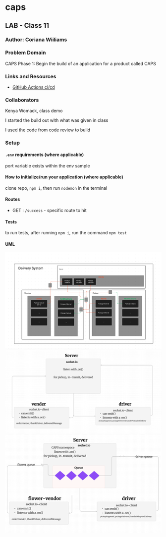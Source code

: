 # caps

## LAB - Class 11

### Author: Coriana Wiiliams

### Problem Domain

CAPS Phase 1: Begin the build of an application for a product called CAPS

### Links and Resources

- [GitHub Actions ci/cd](https://github.com/Coriana1/caps/actions)

### Collaborators


Kenya Womack, class demo

I started the build out with what was given in class

I used the code from code review to build


### Setup

#### `.env` requirements (where applicable)

port variable exists within the env sample


#### How to initialize/run your application (where applicable)

clone repo, `npm i`, then run `nodemon` in the terminal

#### Routes

- GET : `/success` - specific route to hit

#### Tests

to run tests, after running `npm i`, run the command `npm test`

#### UML


![lab11UML image](capsUML.png)
![lab12UML image](socketio.png)
![lab13UML image](queue.png)

